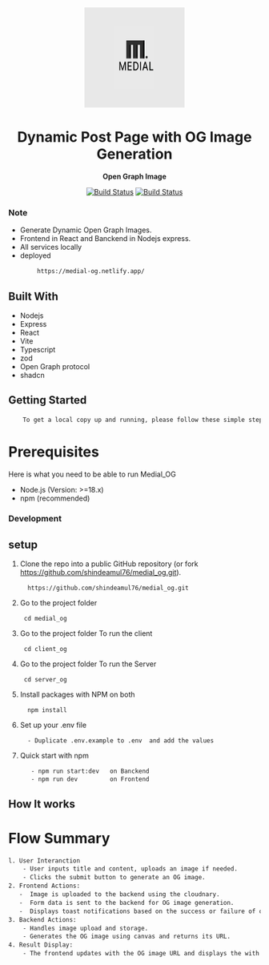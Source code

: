 <div align="center">

  <img src="/assets/medial-logo.jpg"  width="200" height="200" alt="Medial-logo" />

  <h1>Dynamic Post Page with OG Image Generation</h1>

  <p>
    <strong>Open Graph Image</strong>
  </p>

  <p>
    <a href="https://github.com/shindeamul76/"><img alt="Build Status" src="https://img.shields.io/badge/github-profile-blue" /></a>
    <a href="#"><img alt="Build Status" src="https://img.shields.io/badge/Mel%20%20Dial-8A2BE2" /></a>
  </p>
</div>


### Note

- Generate Dynamic Open Graph Images.
- Frontend in React and Banckend in Nodejs express.
- All services locally
- deployed 
```bash
        https://medial-og.netlify.app/
```

## Built With
- Nodejs
- Express
- React
- Vite
- Typescript
- zod
- Open Graph protocol
- shadcn

## Getting Started

```bash
    To get a local copy up and running, please follow these simple steps.
```

# Prerequisites

Here is what you need to be able to run Medial_OG

- Node.js (Version: >=18.x)
- npm (recommended)

### Development

## setup


1. Clone the repo into a public GitHub repository (or fork https://github.com/shindeamul76/medial_og.git).


         https://github.com/shindeamul76/medial_og.git

2. Go to the project folder

        cd medial_og

3. Go to the project folder To run the client

        cd client_og

4. Go to the project folder To run the Server

        cd server_og

5. Install packages with NPM on both

         npm install

6. Set up your .env file
  
         - Duplicate .env.example to .env  and add the values

7. Quick start with npm 

          - npm run start:dev   on Banckend
          - npm run dev         on Frontend


##  How It works 

# Flow Summary
```bash
l. User Interanction
    - User inputs title and content, uploads an image if needed.
    - Clicks the submit button to generate an OG image.
2. Frontend Actions:
   -  Image is uploaded to the backend using the cloudnary.
   -  Form data is sent to the backend for OG image generation.
   -  Displays toast notifications based on the success or failure of operations.
3. Backend Actions:
    - Handles image upload and storage.
    - Generates the OG image using canvas and returns its URL.
4. Result Display:
    - The frontend updates with the OG image URL and displays the with redit post design with og url .
```
